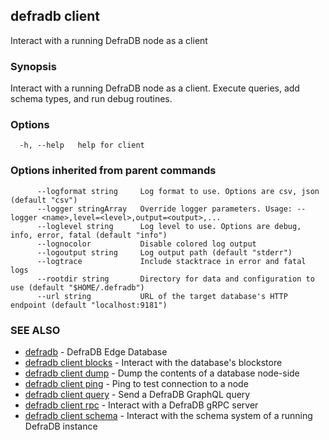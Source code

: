 ## defradb client

Interact with a running DefraDB node as a client

### Synopsis

Interact with a running DefraDB node as a client.
Execute queries, add schema types, and run debug routines.

### Options

```
  -h, --help   help for client
```

### Options inherited from parent commands

```
      --logformat string     Log format to use. Options are csv, json (default "csv")
      --logger stringArray   Override logger parameters. Usage: --logger <name>,level=<level>,output=<output>,...
      --loglevel string      Log level to use. Options are debug, info, error, fatal (default "info")
      --lognocolor           Disable colored log output
      --logoutput string     Log output path (default "stderr")
      --logtrace             Include stacktrace in error and fatal logs
      --rootdir string       Directory for data and configuration to use (default "$HOME/.defradb")
      --url string           URL of the target database's HTTP endpoint (default "localhost:9181")
```

### SEE ALSO

* [defradb](defradb.md)	 - DefraDB Edge Database
* [defradb client blocks](defradb_client_blocks.md)	 - Interact with the database's blockstore
* [defradb client dump](defradb_client_dump.md)	 - Dump the contents of a database node-side
* [defradb client ping](defradb_client_ping.md)	 - Ping to test connection to a node
* [defradb client query](defradb_client_query.md)	 - Send a DefraDB GraphQL query
* [defradb client rpc](defradb_client_rpc.md)	 - Interact with a DefraDB gRPC server
* [defradb client schema](defradb_client_schema.md)	 - Interact with the schema system of a running DefraDB instance


